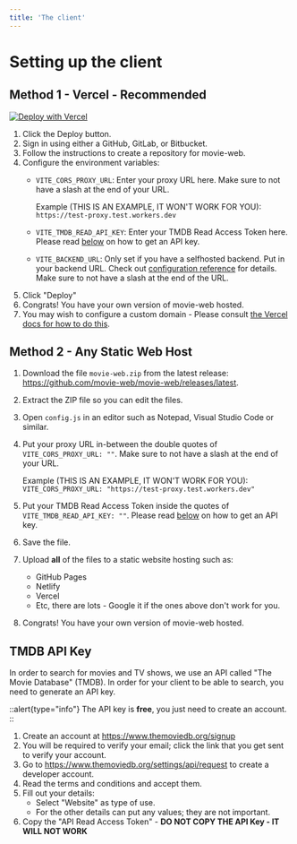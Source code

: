 ```yaml
---
title: 'The client'
---
```

# Setting up the client

## Method 1 - Vercel - Recommended
[![Deploy with Vercel](https://vercel.com/button)](https://vercel.com/new/clone?repository-url=https%3A%2F%2Fgithub.com%2Fmovie-web%2Fmovie-web%2Ftree%2Fmaster&env=VITE_CORS_PROXY_URL,VITE_TMDB_READ_API_KEY)
1. Click the Deploy button.
1. Sign in using either a GitHub, GitLab, or Bitbucket.
1. Follow the instructions to create a repository for movie-web.
1. Configure the environment variables:
   - `VITE_CORS_PROXY_URL`: Enter your proxy URL here. Make sure to not have a slash at the end of your URL.
     
     Example (THIS IS AN EXAMPLE, IT WON'T WORK FOR YOU): `https://test-proxy.test.workers.dev`
   - `VITE_TMDB_READ_API_KEY`: Enter your TMDB Read Access Token here. Please read [below](#tmdb-api-key) on how to get an API key.

   - `VITE_BACKEND_URL`: Only set if you have a selfhosted backend. Put in your backend URL. Check out [configuration reference](../4.client/2.configuration.md) for details. Make sure to not have a slash at the end of the URL.
1. Click "Deploy"
1. Congrats! You have your own version of movie-web hosted.
1. You may wish to configure a custom domain - Please consult [the Vercel docs for how to do this](https://vercel.com/docs/getting-started-with-vercel/domains).


## Method 2 - Any Static Web Host
1. Download the file `movie-web.zip` from the latest release: https://github.com/movie-web/movie-web/releases/latest.
2. Extract the ZIP file so you can edit the files.
3. Open `config.js` in an editor such as Notepad, Visual Studio Code or similar.
4. Put your proxy URL in-between the double quotes of `VITE_CORS_PROXY_URL: ""`. Make sure to not have a slash at the end of your URL.

   Example (THIS IS AN EXAMPLE, IT WON'T WORK FOR YOU): `VITE_CORS_PROXY_URL: "https://test-proxy.test.workers.dev"`
5. Put your TMDB Read Access Token inside the quotes of `VITE_TMDB_READ_API_KEY: ""`. Please read [below](#tmdb-api-key) on how to get an API key.
6. Save the file.
7. Upload **all** of the files to a static website hosting such as:
   - GitHub Pages
   - Netlify
   - Vercel
   - Etc, there are lots - Google it if the ones above don't work for you.
1. Congrats! You have your own version of movie-web hosted.


## TMDB API Key
In order to search for movies and TV shows, we use an API called "The Movie Database" (TMDB). In order for your client to be able to search, you need to generate an API key.

::alert{type="info"}
The API key is **free**, you just need to create an account.
::

1. Create an account at https://www.themoviedb.org/signup
1. You will be required to verify your email; click the link that you get sent to verify your account.
1. Go to https://www.themoviedb.org/settings/api/request to create a developer account.
1. Read the terms and conditions and accept them.
1. Fill out your details:
    - Select "Website" as type of use.
    - For the other details can put any values; they are not important. 
1. Copy the "API Read Access Token" - **DO NOT COPY THE API Key - IT WILL NOT WORK**
